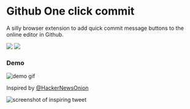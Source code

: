# Github One click commit
A silly browser extension to add quick commit message buttons to the online editor in Github.

[![](./firefox-badge.png)](https://addons.mozilla.org/en-US/firefox/addon/github-oneclick-commit/)
[![](./chrome-badge.png)](https://chrome.google.com/webstore/detail/one-click-github-commit/gjhihafafhbfdndoaailnfhjhmbcmgja)

### Demo
![demo gif](./demo.gif)

Inspired by [@HackerNewsOnion](https://twitter.com/HackerNewsOnion/status/1109115876161273856)

![screenshot of inspiring tweet](./screenshot1.png)
